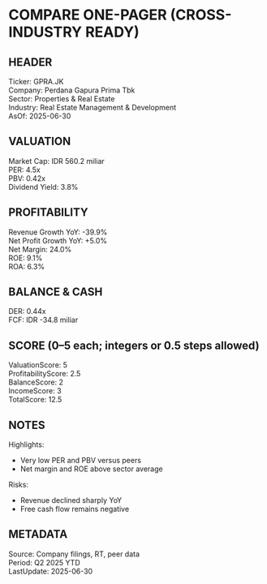 # COMPARE ONE-PAGER (CROSS-INDUSTRY READY)

## HEADER
Ticker: GPRA.JK  
Company: Perdana Gapura Prima Tbk  
Sector: Properties & Real Estate  
Industry: Real Estate Management & Development  
AsOf: 2025-06-30

## VALUATION
Market Cap: IDR 560.2 miliar  
PER: 4.5x  
PBV: 0.42x  
Dividend Yield: 3.8%

## PROFITABILITY
Revenue Growth YoY: -39.9%  
Net Profit Growth YoY: +5.0%  
Net Margin: 24.0%  
ROE: 9.1%  
ROA: 6.3%

## BALANCE & CASH
DER: 0.44x  
FCF: IDR -34.8 miliar

## SCORE (0–5 each; integers or 0.5 steps allowed)
ValuationScore: 5  
ProfitabilityScore: 2.5  
BalanceScore: 2  
IncomeScore: 3  
TotalScore: 12.5

## NOTES
Highlights:
- Very low PER and PBV versus peers
- Net margin and ROE above sector average

Risks:
- Revenue declined sharply YoY
- Free cash flow remains negative

## METADATA
Source: Company filings, RT, peer data  
Period: Q2 2025 YTD  
LastUpdate: 2025-06-30